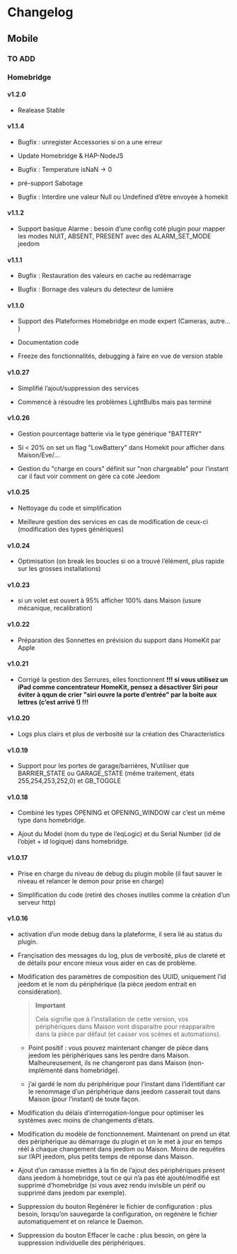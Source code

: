 Changelog 
=========

Mobile 
------

### TO ADD 

### Homebridge 

#### v1.2.0 

-   Realease Stable

#### v1.1.4 

-   Bugfix : unregister Accessories si on a une erreur

-   Update Homebridge & HAP-NodeJS

-   Bugfix : Temperature isNaN → 0

-   pré-support Sabotage

-   Bugfix : Interdire une valeur Null ou Undefined d’être envoyée à
    homekit

#### v1.1.2 

-   Support basique Alarme : besoin d’une config coté plugin pour mapper
    les modes NUIT, ABSENT, PRESENT avec des ALARM\_SET\_MODE jeedom

#### v1.1.1 

-   Bugfix : Restauration des valeurs en cache au redémarrage

-   Bugfix : Bornage des valeurs du detecteur de lumière

#### v1.1.0 

-   Support des Plateformes Homebridge en mode expert (Cameras, autre…​)

-   Documentation code

-   Freeze des fonctionnalités, debugging à faire en vue de version
    stable

#### v1.0.27 

-   Simplifié l’ajout/suppression des services

-   Commencé à résoudre les problèmes LightBulbs mais pas terminé

#### v1.0.26 

-   Gestion pourcentage batterie via le type générique "BATTERY"

-   Si &lt; 20% on set un flag "LowBattery" dans Homekit pour afficher
    dans Maison/Eve/…​

-   Gestion du "charge en cours" définit sur "non chargeable" pour
    l’instant car il faut voir comment on gère ca coté Jeedom

#### v1.0.25 

-   Nettoyage du code et simplification

-   Meilleure gestion des services en cas de modification de ceux-ci
    (modification des types génériques)

#### v1.0.24 

-   Optimisation (on break les boucles si on a trouvé l’élément, plus
    rapide sur les grosses installations)

#### v1.0.23 

-   si un volet est ouvert à 95% afficher 100% dans Maison (usure
    mécanique, recalibration)

#### v1.0.22 

-   Préparation des Sonnettes en prévision du support dans HomeKit par
    Apple

#### v1.0.21 

-   Corrigé la gestion des Serrures, elles fonctionnent **!!! si vous
    utilisez un iPad comme concentrateur HomeKit, pensez a désactiver
    Siri pour éviter à qqun de crier "siri ouvre la porte d’entrée" par
    la boite aux lettres (c’est arrivé !) !!!**

#### v1.0.20 

-   Logs plus clairs et plus de verbosité sur la création des
    Characteristics

#### v1.0.19 

-   Support pour les portes de garage/barrières, N’utiliser que
    BARRIER\_STATE ou GARAGE\_STATE (même traitement,
    états 255,254,253,252,0) et GB\_TOGGLE

#### v1.0.18 

-   Combiné les types OPENING et OPENING\_WINDOW car c’est un même type
    dans homebridge.

-   Ajout du Model (nom du type de l’eqLogic) et du Serial Number (id de
    l’objet + id logique) dans homebridge.

#### v1.0.17 

-   Prise en charge du niveau de debug du plugin mobile (il faut sauver
    le niveau et relancer le demon pour prise en charge)

-   Simplification du code (retiré des choses inutiles comme la création
    d’un serveur http)

#### v1.0.16 

-   activation d’un mode debug dans la plateforme, il sera lié au status
    du plugin.

-   Françisation des messages du log, plus de verbosité, plus de clareté
    et de détails pour encore mieux vous aider en cas de problème.

-   Modification des paramètres de composition des UUID, uniquement l’id
    jeedom et le nom du périphérique (la pièce jeedom entrait
    en considération).

    > **Important**
    >
    > Cela signifie que à l’installation de cette version, vos
    > périphériques dans Maison vont disparaitre pour réapparaitre dans
    > la pièce par défaut (et casser vos scènes et automations).

    -   Point positif : vous pouvez maintenant changer de pièce dans
        jeedom les périphériques sans les perdre dans Maison.
        Malheureusement, ils ne changeront pas dans Maison
        (non-implémenté dans homebridge).

    -   j’ai gardé le nom du périphérique pour l’instant dans
        l’identifiant car le renommage d’un périphérique dans jeedom
        casserait tout dans Maison (pour l’instant) de toute façon.

-   Modification du délais d’interrogation-longue pour optimiser les
    systèmes avec moins de changements d’états.

-   Modification du modèle de fonctionnement. Maintenant on prend un
    état des périphérique au démarrage du plugin et on le met à jour en
    temps réèl à chaque changement dans jeedom ou Maison. Moins de
    requêtes sur l’API jeedom, plus petits temps de réponse dans Maison.

-   Ajout d’un ramasse miettes à la fin de l’ajout des périphériques
    présent dans jeedom à homebridge, tout ce qui n’a pas été
    ajouté/modifié est supprimé d’homebridge (si vous avez rendu
    invisible un périf ou supprimé dans jeedom par exemple).

-   Suppression du bouton Regénérer le fichier de configuration : plus
    besoin, lorsqu’on sauvegarde la configuration, on regénère le
    fichier automatiquement et on relance le Daemon.

-   Suppression du bouton Effacer le cache : plus besoin, on gère la
    suppression individuelle des périphériques.
